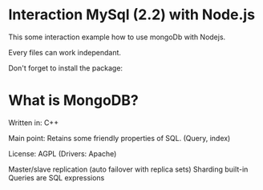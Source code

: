 Interaction MySql (2.2) with Node.js
======================================

This some interaction example how to use mongoDb with Nodejs.

Every files can work independant.

Don't forget to install the package:



What is MongoDB?
================

Written in: C++

Main point: Retains some friendly properties of SQL. (Query, index)

License: AGPL (Drivers: Apache)

Master/slave replication (auto failover with replica sets)
Sharding built-in
Queries are SQL expressions
